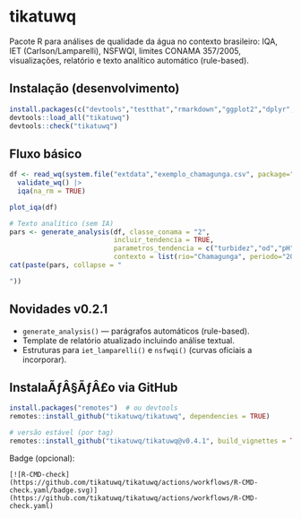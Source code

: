 # tikatuwq

Pacote R para análises de qualidade da água no contexto brasileiro: IQA, IET (Carlson/Lamparelli), NSFWQI, limites CONAMA 357/2005, visualizações, relatório e texto analítico automático (rule-based).

## Instalação (desenvolvimento)
```r
install.packages(c("devtools","testthat","rmarkdown","ggplot2","dplyr","tidyr","readr","lubridate","stringr","glue","scales","broom","purrr"))
devtools::load_all("tikatuwq")
devtools::check("tikatuwq")
```

## Fluxo básico
```r
df <- read_wq(system.file("extdata","exemplo_chamagunga.csv", package="tikatuwq")) |>
  validate_wq() |>
  iqa(na_rm = TRUE)

plot_iqa(df)

# Texto analítico (sem IA)
pars <- generate_analysis(df, classe_conama = "2",
                          incluir_tendencia = TRUE,
                          parametros_tendencia = c("turbidez","od","pH"),
                          contexto = list(rio="Chamagunga", periodo="2025-07"))
cat(paste(pars, collapse = "

"))
```

## Novidades v0.2.1
- `generate_analysis()` — parágrafos automáticos (rule-based).
- Template de relatório atualizado incluindo análise textual.
- Estruturas para `iet_lamparelli()` e `nsfwqi()` (curvas oficiais a incorporar).


## InstalaÃƒÂ§ÃƒÂ£o via GitHub

```r
install.packages("remotes")  # ou devtools
remotes::install_github("tikatuwq/tikatuwq", dependencies = TRUE)

# versão estável (por tag)
remotes::install_github("tikatuwq/tikatuwq@v0.4.1", build_vignettes = TRUE)
```

Badge (opcional):
```
[![R-CMD-check](https://github.com/tikatuwq/tikatuwq/actions/workflows/R-CMD-check.yaml/badge.svg)](https://github.com/tikatuwq/tikatuwq/actions/workflows/R-CMD-check.yaml)
```
